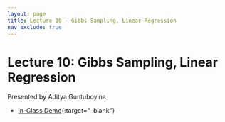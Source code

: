 ```yaml
---
layout: page
title: Lecture 10 - Gibbs Sampling, Linear Regression
nav_exclude: true
---
```


# Lecture 10: Gibbs Sampling, Linear Regression

Presented by Aditya Guntuboyina


- [In-Class Demo](https://data102.datahub.berkeley.edu/hub/user-redirect/git-pull?repo=https%3A%2F%2Fgithub.com%2Fds-102%2Ffa23-materials&urlpath=tree%2Ffa23-materials%2Flecture%2Flecture10%2FLectureTENClassVersionData102Fall2023.ipynb&branch=main){:target="_blank"}